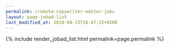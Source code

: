 ```yaml
---
permalink: /remote-copywriter-editor-jobs
layout: page-jobad-list
last_modified_at: 2019-04-13T18:47:32+0200
---
```

{% include render_jobad_list.html permalink=page.permalink %}
